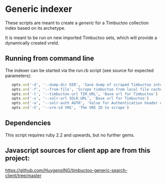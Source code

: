# Generic indexer

These scripts are meant to create a _generic_ for a Timbuctoo collection index 
based on its archetype.

It is meant to be run on new imported Timbuctoo sets, which will provide a dynamically created vreId.


## Running from command line
The indexer can be started via the run.rb script (see source for expected parameters):

```ruby
   opts.on('-d', '--dump-dir DIR', 'Save dump of scraped Timbuctoo into a dir') 
   opts.on('-f', '--from-file', 'Scrape timbuctoo from local file cache') 
   opts.on('-t', '--timbuctoo-url TIM_URL', 'Base url for Timbuctoo') 
   opts.on('-s', '--solr-url SOLR_URL', 'Base url for Timbuctoo') 
   opts.on('-a', '--solr-auth AUTH', 'Value for Authentication header of solr server') 
   opts.on('-V', '--vre-id VRE', 'The VRE ID to scrape')
```

## Dependencies

This script requires ruby 2.2 and upwards, but no further gems.

## Javascript sources for client app are from this project:

https://github.com/HuygensING/timbuctoo-generic-search-client/tree/master
